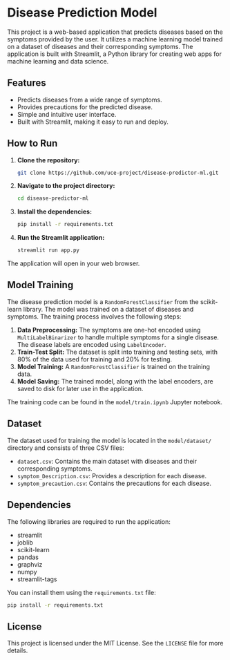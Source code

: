 # Disease Prediction Model

This project is a web-based application that predicts diseases based on the symptoms provided by the user. It utilizes a machine learning model trained on a dataset of diseases and their corresponding symptoms. The application is built with Streamlit, a Python library for creating web apps for machine learning and data science.

## Features

- Predicts diseases from a wide range of symptoms.
- Provides precautions for the predicted disease.
- Simple and intuitive user interface.
- Built with Streamlit, making it easy to run and deploy.

## How to Run

1. **Clone the repository:**
   ```bash
   git clone https://github.com/uce-project/disease-predictor-ml.git
   ```
2. **Navigate to the project directory:**
   ```bash
   cd disease-predictor-ml
   ```
3. **Install the dependencies:**
   ```bash
   pip install -r requirements.txt
   ```
4. **Run the Streamlit application:**
   ```bash
   streamlit run app.py
   ```
The application will open in your web browser.

## Model Training

The disease prediction model is a `RandomForestClassifier` from the scikit-learn library. The model was trained on a dataset of diseases and symptoms. The training process involves the following steps:

1. **Data Preprocessing:** The symptoms are one-hot encoded using `MultiLabelBinarizer` to handle multiple symptoms for a single disease. The disease labels are encoded using `LabelEncoder`.
2. **Train-Test Split:** The dataset is split into training and testing sets, with 80% of the data used for training and 20% for testing.
3. **Model Training:** A `RandomForestClassifier` is trained on the training data.
4. **Model Saving:** The trained model, along with the label encoders, are saved to disk for later use in the application.

The training code can be found in the `model/train.ipynb` Jupyter notebook.

## Dataset

The dataset used for training the model is located in the `model/dataset/` directory and consists of three CSV files:

- `dataset.csv`: Contains the main dataset with diseases and their corresponding symptoms.
- `symptom_Description.csv`: Provides a description for each disease.
- `symptom_precaution.csv`: Contains the precautions for each disease.

## Dependencies

The following libraries are required to run the application:

- streamlit
- joblib
- scikit-learn
- pandas
- graphviz
- numpy
- streamlit-tags

You can install them using the `requirements.txt` file:
```bash
pip install -r requirements.txt
```

## License

This project is licensed under the MIT License. See the `LICENSE` file for more details.
